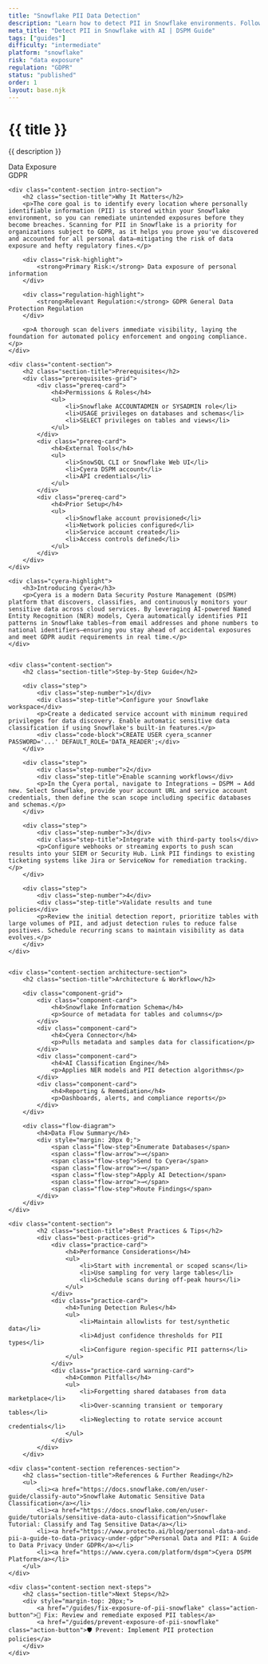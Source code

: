 ```yaml
---
title: "Snowflake PII Data Detection"
description: "Learn how to detect PII in Snowflake environments. Follow step-by-step guidance for GDPR compliance using AI-powered detection."
meta_title: "Detect PII in Snowflake with AI | DSPM Guide"
tags: ["guides"]
difficulty: "intermediate"
platform: "snowflake"
risk: "data exposure"
regulation: "GDPR"
status: "published"
order: 1
layout: base.njk
---
```


<div class="container">
    <div class="header">
        <h1>{{ title }}</h1>
        <p>{{ description }}</p>
        <div class="badge">Data Exposure</div>
        <div class="badge regulation">GDPR</div>
    </div>

    <div class="content-section intro-section">
        <h2 class="section-title">Why It Matters</h2>
        <p>The core goal is to identify every location where personally identifiable information (PII) is stored within your Snowflake environment, so you can remediate unintended exposures before they become breaches. Scanning for PII in Snowflake is a priority for organizations subject to GDPR, as it helps you prove you've discovered and accounted for all personal data—mitigating the risk of data exposure and hefty regulatory fines.</p>
        
        <div class="risk-highlight">
            <strong>Primary Risk:</strong> Data exposure of personal information
        </div>
        
        <div class="regulation-highlight">
            <strong>Relevant Regulation:</strong> GDPR General Data Protection Regulation
        </div>
        
        <p>A thorough scan delivers immediate visibility, laying the foundation for automated policy enforcement and ongoing compliance.</p>
    </div>

    <div class="content-section">
        <h2 class="section-title">Prerequisites</h2>
        <div class="prerequisites-grid">
            <div class="prereq-card">
                <h4>Permissions & Roles</h4>
                <ul>
                    <li>Snowflake ACCOUNTADMIN or SYSADMIN role</li>
                    <li>USAGE privileges on databases and schemas</li>
                    <li>SELECT privileges on tables and views</li>
                </ul>
            </div>
            <div class="prereq-card">
                <h4>External Tools</h4>
                <ul>
                    <li>SnowSQL CLI or Snowflake Web UI</li>
                    <li>Cyera DSPM account</li>
                    <li>API credentials</li>
                </ul>
            </div>
            <div class="prereq-card">
                <h4>Prior Setup</h4>
                <ul>
                    <li>Snowflake account provisioned</li>
                    <li>Network policies configured</li>
                    <li>Service account created</li>
                    <li>Access controls defined</li>
                </ul>
            </div>
        </div>
    </div>
	
    <div class="cyera-highlight">
        <h3>Introducing Cyera</h3>
        <p>Cyera is a modern Data Security Posture Management (DSPM) platform that discovers, classifies, and continuously monitors your sensitive data across cloud services. By leveraging AI-powered Named Entity Recognition (NER) models, Cyera automatically identifies PII patterns in Snowflake tables—from email addresses and phone numbers to national identifiers—ensuring you stay ahead of accidental exposures and meet GDPR audit requirements in real time.</p>
    </div>
	

    <div class="content-section">
        <h2 class="section-title">Step-by-Step Guide</h2>
        
        <div class="step">
            <div class="step-number">1</div>
            <div class="step-title">Configure your Snowflake workspace</div>
            <p>Create a dedicated service account with minimum required privileges for data discovery. Enable automatic sensitive data classification if using Snowflake's built-in features.</p>
            <div class="code-block">CREATE USER cyera_scanner PASSWORD='...' DEFAULT_ROLE='DATA_READER';</div>
        </div>

        <div class="step">
            <div class="step-number">2</div>
            <div class="step-title">Enable scanning workflows</div>
            <p>In the Cyera portal, navigate to Integrations → DSPM → Add new. Select Snowflake, provide your account URL and service account credentials, then define the scan scope including specific databases and schemas.</p>
        </div>

        <div class="step">
            <div class="step-number">3</div>
            <div class="step-title">Integrate with third-party tools</div>
            <p>Configure webhooks or streaming exports to push scan results into your SIEM or Security Hub. Link PII findings to existing ticketing systems like Jira or ServiceNow for remediation tracking.</p>
        </div>

        <div class="step">
            <div class="step-number">4</div>
            <div class="step-title">Validate results and tune policies</div>
            <p>Review the initial detection report, prioritize tables with large volumes of PII, and adjust detection rules to reduce false positives. Schedule recurring scans to maintain visibility as data evolves.</p>
        </div>
    </div>


    <div class="content-section architecture-section">
        <h2 class="section-title">Architecture & Workflow</h2>
        
        <div class="component-grid">
            <div class="component-card">
                <h4>Snowflake Information Schema</h4>
                <p>Source of metadata for tables and columns</p>
            </div>
            <div class="component-card">
                <h4>Cyera Connector</h4>
                <p>Pulls metadata and samples data for classification</p>
            </div>
            <div class="component-card">
                <h4>AI Classification Engine</h4>
                <p>Applies NER models and PII detection algorithms</p>
            </div>
            <div class="component-card">
                <h4>Reporting & Remediation</h4>
                <p>Dashboards, alerts, and compliance reports</p>
            </div>
        </div>

        <div class="flow-diagram">
            <h4>Data Flow Summary</h4>
            <div style="margin: 20px 0;">
                <span class="flow-step">Enumerate Databases</span>
                <span class="flow-arrow">→</span>
                <span class="flow-step">Send to Cyera</span>
                <span class="flow-arrow">→</span>
                <span class="flow-step">Apply AI Detection</span>
                <span class="flow-arrow">→</span>
                <span class="flow-step">Route Findings</span>
            </div>
        </div>
    </div>

	<div class="content-section">
	        <h2 class="section-title">Best Practices & Tips</h2>
	        <div class="best-practices-grid">
	            <div class="practice-card">
	                <h4>Performance Considerations</h4>
	                <ul>
	                    <li>Start with incremental or scoped scans</li>
	                    <li>Use sampling for very large tables</li>
	                    <li>Schedule scans during off-peak hours</li>
	                </ul>
	            </div>
	            <div class="practice-card">
	                <h4>Tuning Detection Rules</h4>
	                <ul>
	                    <li>Maintain allowlists for test/synthetic data</li>
	                    <li>Adjust confidence thresholds for PII types</li>
	                    <li>Configure region-specific PII patterns</li>
	                </ul>
	            </div>
	            <div class="practice-card warning-card">
	                <h4>Common Pitfalls</h4>
	                <ul>
	                    <li>Forgetting shared databases from data marketplace</li>
	                    <li>Over-scanning transient or temporary tables</li>
	                    <li>Neglecting to rotate service account credentials</li>
	                </ul>
	            </div>
	        </div>
	    </div>

    <div class="content-section references-section">
        <h2 class="section-title">References & Further Reading</h2>
        <ul>
            <li><a href="https://docs.snowflake.com/en/user-guide/classify-auto">Snowflake Automatic Sensitive Data Classification</a></li>
            <li><a href="https://docs.snowflake.com/en/user-guide/tutorials/sensitive-data-auto-classification">Snowflake Tutorial: Classify and Tag Sensitive Data</a></li>
            <li><a href="https://www.protecto.ai/blog/personal-data-and-pii-a-guide-to-data-privacy-under-gdpr">Personal Data and PII: A Guide to Data Privacy Under GDPR</a></li>
            <li><a href="https://www.cyera.com/platform/dspm">Cyera DSPM Platform</a></li>
        </ul>
    </div>

    <div class="content-section next-steps">
        <h2 class="section-title">Next Steps</h2>
        <div style="margin-top: 20px;">
            <a href="/guides/fix-exposure-of-pii-snowflake" class="action-button">🔧 Fix: Review and remediate exposed PII tables</a>
            <a href="/guides/prevent-exposure-of-pii-snowflake" class="action-button">🛡️ Prevent: Implement PII protection policies</a>
        </div>
    </div>
</div>